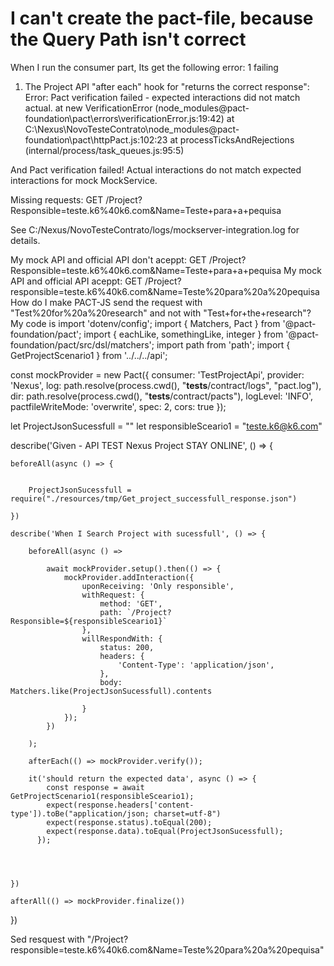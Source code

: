 
# I can't create the pact-file, because the Query Path isn't correct

When I run the consumer part, Its get the following error:
 1 failing

  1) The Project API
       "after each" hook for "returns the correct response":
     Error: Pact verification failed - expected interactions did not match actual.
      at new VerificationError (node_modules\@pact-foundation\pact\errors\verificationError.js:19:42)
      at C:\Nexus\NovoTesteContrato\node_modules\@pact-foundation\pact\httpPact.js:102:23
      at processTicksAndRejections (internal/process/task_queues.js:95:5)

And
Pact verification failed!
Actual interactions do not match expected interactions for mock MockService.

Missing requests:
        GET /Project?Responsible=teste.k6%40k6.com&Name=Teste+para+a+pequisa

See C:/Nexus/NovoTesteContrato/logs/mockserver-integration.log for details.

My mock API and official API don't aceppt:
GET /Project?Responsible=teste.k6%40k6.com&Name=Teste+para+a+pequisa
My mock API and official API aceppt:
GET /Project?responsible=teste.k6%40k6.com&Name=Teste%20para%20a%20pequisa
How do I make PACT-JS send the request with "Test%20for%20a%20research" and not with "Test+for+the+research"?
My code is
import 'dotenv/config';
import { Matchers, Pact } from '@pact-foundation/pact';
import { eachLike, somethingLike, integer } from '@pact-foundation/pact/src/dsl/matchers';
import path from 'path';
import { GetProjectScenario1 } from '../../../api';

const mockProvider = new Pact({
    consumer: 'TestProjectApi',
    provider: 'Nexus',
    log: path.resolve(process.cwd(), "__tests__/contract/logs", "pact.log"),
    dir: path.resolve(process.cwd(), "__tests__/contract/pacts"),
    logLevel: 'INFO',
    pactfileWriteMode: 'overwrite',
    spec: 2,
    cors: true
});


let ProjectJsonSucessfull = ""
let responsibleSceario1 = "teste.k6@k6.com"


describe('Given - API TEST Nexus Project STAY ONLINE', () => {

    beforeAll(async () => {


        ProjectJsonSucessfull = require("./resources/tmp/Get_project_successfull_response.json")

    })

    describe('When I Search Project with sucessfull', () => {

        beforeAll(async () => 
            
            await mockProvider.setup().then(() => {
                mockProvider.addInteraction({
                    uponReceiving: 'Only responsible',
                    withRequest: {
                        method: 'GET',
                        path: `/Project?Responsible=${responsibleSceario1}`
                    },
                    willRespondWith: {
                        status: 200,
                        headers: {
                            'Content-Type': 'application/json',
                        },
                        body: Matchers.like(ProjectJsonSucessfull).contents

                    }
                });
            })

        );

        afterEach(() => mockProvider.verify());

        it('should return the expected data', async () => {
            const response = await GetProjectScenario1(responsibleSceario1);
            expect(response.headers['content-type']).toBe("application/json; charset=utf-8")
            expect(response.status).toEqual(200);
            expect(response.data).toEqual(ProjectJsonSucessfull);
          });

        
        

    })

    afterAll(() => mockProvider.finalize())

})


Sed resquest with "/Project?responsible=teste.k6%40k6.com&Name=Teste%20para%20a%20pequisa"

        